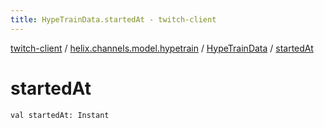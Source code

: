 ```yaml
---
title: HypeTrainData.startedAt - twitch-client
---
```


[twitch-client](../../index.html) / [helix.channels.model.hypetrain](../index.html) / [HypeTrainData](index.html) / [startedAt](./started-at.html)

# startedAt

`val startedAt: Instant`
